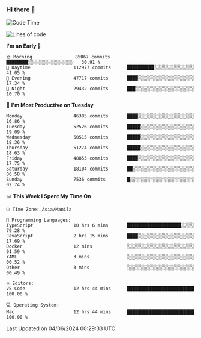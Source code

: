 ### Hi there 👋

<!--START_SECTION:waka-->
![Code Time](http://img.shields.io/badge/Code%20Time-5%2C212%20hrs%2048%20mins-blue)

![Lines of code](https://img.shields.io/badge/From%20Hello%20World%20I%27ve%20Written-119.4%20million%20lines%20of%20code-blue)

**I'm an Early 🐤** 

```text
🌞 Morning                85067 commits       ████████░░░░░░░░░░░░░░░░░   30.91 % 
🌆 Daytime                112977 commits      ██████████░░░░░░░░░░░░░░░   41.05 % 
🌃 Evening                47717 commits       ████░░░░░░░░░░░░░░░░░░░░░   17.34 % 
🌙 Night                  29432 commits       ███░░░░░░░░░░░░░░░░░░░░░░   10.70 % 
```
📅 **I'm Most Productive on Tuesday** 

```text
Monday                   46385 commits       ████░░░░░░░░░░░░░░░░░░░░░   16.86 % 
Tuesday                  52526 commits       █████░░░░░░░░░░░░░░░░░░░░   19.09 % 
Wednesday                50515 commits       █████░░░░░░░░░░░░░░░░░░░░   18.36 % 
Thursday                 51274 commits       █████░░░░░░░░░░░░░░░░░░░░   18.63 % 
Friday                   48853 commits       ████░░░░░░░░░░░░░░░░░░░░░   17.75 % 
Saturday                 18104 commits       ██░░░░░░░░░░░░░░░░░░░░░░░   06.58 % 
Sunday                   7536 commits        █░░░░░░░░░░░░░░░░░░░░░░░░   02.74 % 
```


📊 **This Week I Spent My Time On** 

```text
🕑︎ Time Zone: Asia/Manila

💬 Programming Languages: 
TypeScript               10 hrs 6 mins       ████████████████████░░░░░   79.28 % 
JavaScript               2 hrs 15 mins       ████░░░░░░░░░░░░░░░░░░░░░   17.69 % 
Docker                   12 mins             ░░░░░░░░░░░░░░░░░░░░░░░░░   01.59 % 
YAML                     3 mins              ░░░░░░░░░░░░░░░░░░░░░░░░░   00.52 % 
Other                    3 mins              ░░░░░░░░░░░░░░░░░░░░░░░░░   00.49 % 

🔥 Editors: 
VS Code                  12 hrs 44 mins      █████████████████████████   100.00 % 

💻 Operating System: 
Mac                      12 hrs 44 mins      █████████████████████████   100.00 % 
```


 Last Updated on 04/06/2024 00:29:33 UTC
<!--END_SECTION:waka-->


<!--
**rad182/rad182** is a ✨ _special_ ✨ repository because its `README.md` (this file) appears on your GitHub profile.

Here are some ideas to get you started:

- 🔭 I’m currently working on ...
- 🌱 I’m currently learning ...
- 👯 I’m looking to collaborate on ...
- 🤔 I’m looking for help with ...
- 💬 Ask me about ...
- 📫 How to reach me: ...
- 😄 Pronouns: ...
- ⚡ Fun fact: ...
-->
